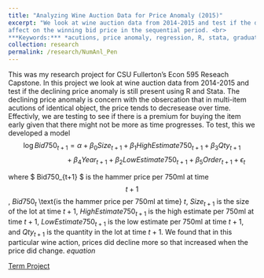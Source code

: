 ```yaml
---
title: "Analyzing Wine Auction Data for Price Anomaly (2015)"
excerpt: "We look at wine auction data from 2014-2015 and test if the declining price anomaly is still present. We will investigate what factors have an
affect on the winning bid price in the sequential period. <br>
***Keywords:*** *acutions, price anomaly, regression, R, stata, graduate*" #add this to add an image inside the "" <br/><img src='R001_padic/500x300.png'>
collection: research
permalink: /research/NumAnl_Pen
---
```


This was my research project for CSU Fullerton’s Econ 595 Reseach Capstone. In this project we look at wine auction data from 2014-2015 and test if the declining price anomaly is still present using R and Stata. The declining price anomaly is concern with the obsercation that in multi-item acutions of identical object, the price tends to decresease over time. Effectivly, we are testing to see if there is a premium for buying the item early given that there might not be more as time progresses. To test, this we developed a model 
$$\log{Bid750}_{t+1}=\alpha+\beta_0{Size}_{t+1}+\beta_1{High Estimate750}_{t+1}+\beta_3 Qty_{t+1}$$
$$\qquad\qquad\qquad+\beta_4 Year_{t+1}+\beta_2{Low Estimate750}_{t+1}+\beta_5 Order_{t+1}+\epsilon_t$$

 where $ Bid750_{t+1} $ is the hammer price per 750ml at time $$t+1$$, $Bid750_{t}$ \text{is the hammer price per 750ml at time} $t$, $Size_{t+1}$ is the size of the lot at time $t+1$, $High Estimate750_{t+1}$ is the high estimate per 750ml at time $t+1$, $Low Estimate750_{t+1}$ is the low estimate per 750ml at time $t+1$, and $Qty_{t+1}$ is the quantity in the lot at time $t+1$. We found that in this particular wine action, prices did decline more so that increased when the price did change. 
$equation$



[Term Project](R004_wine/Econ_595_Project.pdf)
